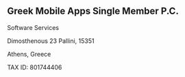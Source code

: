 ## Greek Mobile Apps Single Member P.C.

Software Services

Dimosthenous 23 Pallini, 15351

Athens, Greece

TAX ID: 801744406
